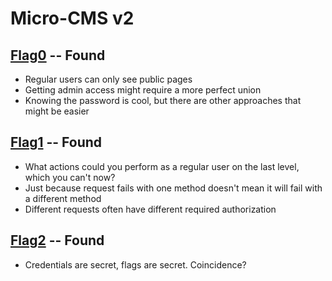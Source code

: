 # Micro-CMS v2

## [Flag0](./flag0) -- Found

- Regular users can only see public pages
- Getting admin access might require a more perfect union
- Knowing the password is cool, but there are other approaches that might be easier

## [Flag1](./flag1) -- Found

- What actions could you perform as a regular user on the last level, which you can't now?
- Just because request fails with one method doesn't mean it will fail with a different method
- Different requests often have different required authorization

## [Flag2](./flag2) -- Found

- Credentials are secret, flags are secret. Coincidence?
